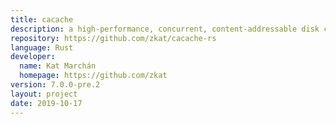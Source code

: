 ```yaml
---
title: cacache
description: a high-performance, concurrent, content-addressable disk cache.
repository: https://github.com/zkat/cacache-rs
language: Rust
developer:
  name: Kat Marchán 
  homepage: https://github.com/zkat
version: 7.0.0-pre.2
layout: project
date: 2019-10-17
---
```

